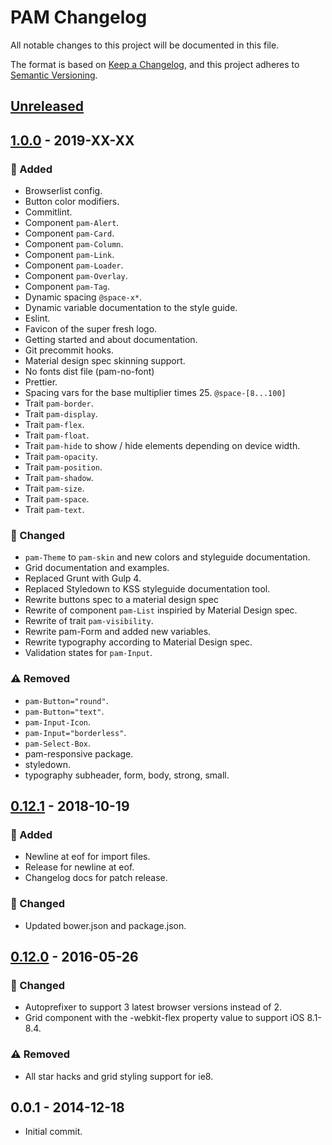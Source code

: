 # PAM Changelog

All notable changes to this project will be documented in this file.

The format is based on [Keep a Changelog](https://keepachangelog.com/en/1.0.0/),
and this project adheres to [Semantic Versioning](https://semver.org/spec/v2.0.0.html).

## [Unreleased]

## [1.0.0] - 2019-XX-XX

### :metal: Added

-   Browserlist config.
-   Button color modifiers.
-   Commitlint.
-   Component `pam-Alert`.
-   Component `pam-Card`.
-   Component `pam-Column`.
-   Component `pam-Link`.
-   Component `pam-Loader`.
-   Component `pam-Overlay`.
-   Component `pam-Tag`.
-   Dynamic spacing `@space-x*`.
-   Dynamic variable documentation to the style guide.
-   Eslint.
-   Favicon of the super fresh logo.
-   Getting started and about documentation.
-   Git precommit hooks.
-   Material design spec skinning support.
-   No fonts dist file (pam-no-font)
-   Prettier.
-   Spacing vars for the base multiplier times 25. `@space-[8...100]`
-   Trait `pam-border`.
-   Trait `pam-display`.
-   Trait `pam-flex`.
-   Trait `pam-float`.
-   Trait `pam-hide` to show / hide elements depending on device width.
-   Trait `pam-opacity`.
-   Trait `pam-position`.
-   Trait `pam-shadow`.
-   Trait `pam-size`.
-   Trait `pam-space`.
-   Trait `pam-text`.

### :construction: Changed

-   `pam-Theme` to `pam-skin` and new colors and styleguide documentation.
-   Grid documentation and examples.
-   Replaced Grunt with Gulp 4.
-   Replaced Styledown to KSS styleguide documentation tool.
-   Rewrite buttons spec to a material design spec
-   Rewrite of component `pam-List` inspiried by Material Design spec.
-   Rewrite of trait `pam-visibility`.
-   Rewrite pam-Form and added new variables.
-   Rewrite typography according to Material Design spec.
-   Validation states for `pam-Input`.

### :warning: Removed

-   `pam-Button="round"`.
-   `pam-Button="text"`.
-   `pam-Input-Icon`.
-   `pam-Input="borderless"`.
-   `pam-Select-Box`.
-   pam-responsive package.
-   styledown.
-   typography subheader, form, body, strong, small.

## [0.12.1] - 2018-10-19

### :metal: Added

-   Newline at eof for import files.
-   Release for newline at eof.
-   Changelog docs for patch release.

### :construction: Changed

-   Updated bower.json and package.json.

## [0.12.0] - 2016-05-26

### :construction: Changed

-   Autoprefixer to support 3 latest browser versions instead of 2.
-   Grid component with the -webkit-flex property value to support iOS 8.1-8.4.

### :warning: Removed

-   All star hacks and grid styling support for ie8.

## 0.0.1 - 2014-12-18

-   Initial commit.

[unreleased]: https://github.com/mrgreentech/pam/compare/v1.0.0...HEAD
[1.0.0]: https://github.com/mrgreentech/pam/compare/v1.0.0..v0.12.1
[0.12.1]: https://github.com/mrgreentech/pam/compare/v0.12.1..v0.12.0
[0.12.0]: https://github.com/mrgreentech/pam/compare/v0.12.0..v0.12.0
